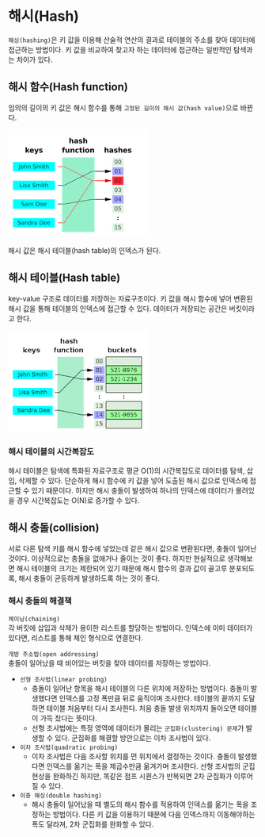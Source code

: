 # 해시(Hash)

`해싱(hashing)`은 키 값을 이용해 산술적 연산의 결과로 테이블의 주소를 찾아 데이터에 접근하는 방법이다. 키 값을 비교하여 찾고자 하는 데이터에 접근하는 일반적인 탐색과는 차이가 있다.

## 해시 함수(Hash function)

임의의 길이의 키 값은 해시 함수를 통해 `고정된 길이의 해시 값(hash value)`으로 바뀐다.

![해시함수](./etc/해시함수.png)

해시 값은 해시 테이블(hash table)의 인덱스가 된다.

## 해시 테이블(Hash table)

key-value 구조로 데이터를 저장하는 자료구조이다.
키 값을 해시 함수에 넣어 변환된 해시 값을 통해 테이블의 인덱스에 접근할 수 있다. 데이터가 저장되는 공간은 버킷이라고 한다.

![해시테이블](./etc/해시테이블.png)

### 해시 테이블의 시간복잡도

해시 테이블은 탐색에 특화된 자료구조로 평균 O(1)의 시간복잡도로 데이터를 탐색, 삽입, 삭제할 수 있다.
단순하게 해시 함수에 키 값을 넣어 도출된 해시 값으로 인덱스에 접근할 수 있기 때문이다.
하지만 해시 충돌이 발생하여 하나의 인덱스에 데이터가 몰려있을 경우 시간복잡도는 O(N)로 증가할 수 있다.

## 해시 충돌(collision)

서로 다른 탐색 키를 해시 함수에 넣었는데 같은 해시 값으로 변환된다면, 충돌이 일어난 것이다.
이상적으로는 충돌을 없애거나 줄이는 것이 좋다. 하지만 현실적으로 생각해보면 해시 테이블의 크기는 제한되어 있기 때문에 해시 함수의 결과 값이 골고루 분포되도록, 해시 충돌이 균등하게 발생하도록 하는 것이 좋다.

### 해시 충돌의 해결책

`체이닝(chaining)`  
각 버킷에 삽입과 삭제가 용이한 리스트를 할당하는 방법이다.
인덱스에 이미 데이터가 있다면, 리스트를 통해 체인 형식으로 연결한다.

`개방 주소법(open addressing)`  
충돌이 일어났을 때 비어있는 버킷을 찾아 데이터를 저장하는 방법이다.

- `선형 조사법(linear probing)`
    - 충돌이 일어난 항목을 해시 테이블의 다른 위치에 저장하는 방법이다.
      충돌이 발생했다면 인덱스를 고정 폭만큼 뒤로 움직이며 조사한다.
      테이블의 끝까지 도달하면 테이블 처음부터 다시 조사한다.
      처음 충돌 발생 위치까지 돌아오면 테이블이 가득 찼다는 뜻이다.
    - 선형 조사법에는 특정 영역에 데이터가 몰리는 `군집화(clustering) 문제`가 발생할 수 있다.
      군집화를 해결할 방안으로는 이차 조사법이 있다.
- `이차 조사법(quadratic probing)`
    - 이차 조사법은 다음 조사할 위치를 먼 위치에서 결정하는 것이다.
      충돌이 발생했다면 인덱스를 옮기는 폭을 제곱수만큼 옮겨가며 조사한다.
      선형 조사법의 군집 현상을 완화하긴 하지만, 똑같은 점프 시퀀스가 반복되면 2차 군집화가 이루어질 수 있다.
- `이중 해싱(double hashing)`
    - 해시 충돌이 일어났을 때 별도의 해시 함수를 적용하여 인덱스를 옮기는 폭을 조정하는 방법이다.
      다른 키 값을 이용하기 때문에 다음 인덱스까지 이동해야하는 폭도 달라져, 2차 군집화를 완화할 수 있다.
